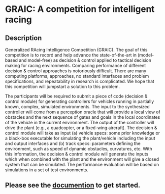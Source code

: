 # GRAIC: A competition for intelligent racing

## Description

Generalized RAcing Intelligence Competition (GRAIC). The goal of this competition is to record and help advance the state-of-the-art in (model-based and model-free)  as decision & control applied to tactical decision making for racing environments. Comparing performance of different decision & control approaches is notoriously difficult. There are many computing platforms, approaches, no standard interfaces and problem specifications, and repeatability in research is complicated. We hope that this competition will jumpstart a solution to this problem.

The participants will be required to submit a piece of code (decision & control module) for generating controllers for vehicles running in partially known, complex, simulated environments. The input to the synthesized controller will come from a perception oracle that will provide a local view of obstacles and the next sequence of gates and goals in the local coordinates of the vehicle in the current environment. The output of the controller will drive the plant (e.g., a quadcopter, or a fixed-wing aircraft). The decision & control module will take as input (a) vehicle specs: some prior knowledge or a black-box executable for simulating the plant/vehicle including the input and output interfaces and (b) track specs: parameters defining the environment, such as speed of dynamic obstacles, curvatures, etc.  With this information, the decision & control module will generate the inputs which when combined with the plant and the environment will give a closed system that can be simulated. The performance evaluation will be based on simulations in a set of test environments. 

## Please see the [documention](https://popgri.github.io/Race/installation/) to get started.
